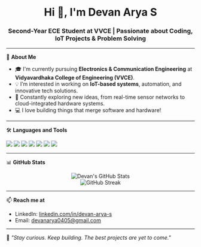 <h1 align="center">Hi 👋, I'm Devan Arya S</h1>
<h3 align="center">Second-Year ECE Student at VVCE | Passionate about Coding, IoT Projects & Problem Solving</h3>

---

🌟 **About Me**  
- 🎓 I'm currently pursuing **Electronics & Communication Engineering** at **Vidyavardhaka College of Engineering (VVCE)**.  
- 💡 I’m interested in working on **IoT-based systems**, automation, and innovative tech solutions.  
- 🧠 Constantly exploring new ideas, from real-time sensor networks to cloud-integrated hardware systems.  
- 💻 I love building things that merge software and hardware!

---

🛠️ **Languages and Tools**  
<p>
  <img src="https://img.shields.io/badge/C-blue?style=for-the-badge&logo=c&logoColor=white" />
  <img src="https://img.shields.io/badge/C++-00599C?style=for-the-badge&logo=cplusplus&logoColor=white" />
  <img src="https://img.shields.io/badge/Python-3776AB?style=for-the-badge&logo=python&logoColor=white" />
  <img src="https://img.shields.io/badge/FastAPI-009688?style=for-the-badge&logo=fastapi&logoColor=white" />
  <img src="https://img.shields.io/badge/Arduino-00979D?style=for-the-badge&logo=arduino&logoColor=white" />
  <img src="https://img.shields.io/badge/Linux-FCC624?style=for-the-badge&logo=linux&logoColor=black" />
  <img src="https://img.shields.io/badge/ROS-22314E?style=for-the-badge&logo=ros&logoColor=white" />
</p>

---

📊 **GitHub Stats**
<p align="center">
  <img src="https://github-readme-stats.vercel.app/api?username=devan0404&show_icons=true&theme=radical" alt="Devan's GitHub Stats" />
  <br>
  <img src="https://github-readme-streak-stats.herokuapp.com/?user=devan0404&theme=radical" alt="GitHub Streak" />
</p>

---

📫 **Reach me at**  
- LinkedIn: [linkedin.com/in/devan-arya-s](#) 
- Email: devanarya0405@gmail.com

---

🌱 *"Stay curious. Keep building. The best projects are yet to come."*
